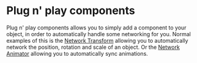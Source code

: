 # Plug n' play components

Plug n' play components allows you to simply add a component to your object, in order to automatically handle some networking for you. Normal examples of this is the [Network Transform](network-transform.md) allowing you to automatically network the position, rotation and scale of an object. Or the [Network Animator](network-animator.md) allowing you to automatically sync animations.
